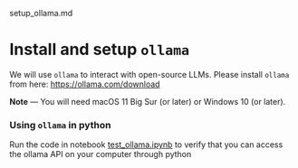 setup_ollama.md

# Install and setup `ollama`

We will use `ollama` to interact with open-source LLMs.
Please install `ollama` from here: https://ollama.com/download

**Note** &mdash; You will need macOS 11 Big Sur (or later) or Windows 10 (or later).

### Using `ollama` in python

Run the code in notebook [test_ollama.ipynb](./test_ollama.ipynb) to verify that you can access the ollama API on your computer through python
